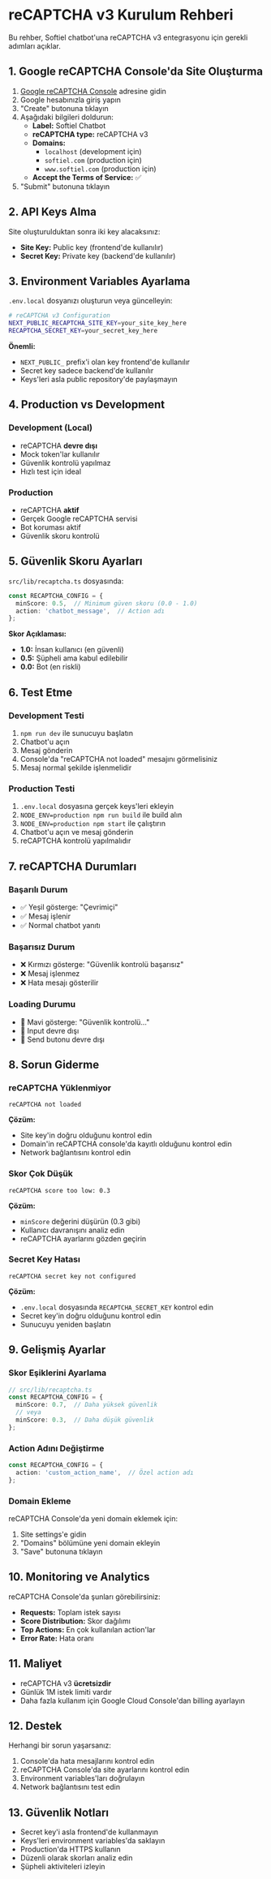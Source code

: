 # reCAPTCHA v3 Kurulum Rehberi

Bu rehber, Softiel chatbot'una reCAPTCHA v3 entegrasyonu için gerekli adımları açıklar.

## 1. Google reCAPTCHA Console'da Site Oluşturma

1. [Google reCAPTCHA Console](https://www.google.com/recaptcha/admin) adresine gidin
2. Google hesabınızla giriş yapın
3. "Create" butonuna tıklayın
4. Aşağıdaki bilgileri doldurun:
   - **Label:** Softiel Chatbot
   - **reCAPTCHA type:** reCAPTCHA v3
   - **Domains:** 
     - `localhost` (development için)
     - `softiel.com` (production için)
     - `www.softiel.com` (production için)
   - **Accept the Terms of Service:** ✅
5. "Submit" butonuna tıklayın

## 2. API Keys Alma

Site oluşturulduktan sonra iki key alacaksınız:

- **Site Key:** Public key (frontend'de kullanılır)
- **Secret Key:** Private key (backend'de kullanılır)

## 3. Environment Variables Ayarlama

`.env.local` dosyanızı oluşturun veya güncelleyin:

```bash
# reCAPTCHA v3 Configuration
NEXT_PUBLIC_RECAPTCHA_SITE_KEY=your_site_key_here
RECAPTCHA_SECRET_KEY=your_secret_key_here
```

**Önemli:** 
- `NEXT_PUBLIC_` prefix'i olan key frontend'de kullanılır
- Secret key sadece backend'de kullanılır
- Keys'leri asla public repository'de paylaşmayın

## 4. Production vs Development

### Development (Local)
- reCAPTCHA **devre dışı**
- Mock token'lar kullanılır
- Güvenlik kontrolü yapılmaz
- Hızlı test için ideal

### Production
- reCAPTCHA **aktif**
- Gerçek Google reCAPTCHA servisi
- Bot koruması aktif
- Güvenlik skoru kontrolü

## 5. Güvenlik Skoru Ayarları

`src/lib/recaptcha.ts` dosyasında:

```typescript
const RECAPTCHA_CONFIG = {
  minScore: 0.5,  // Minimum güven skoru (0.0 - 1.0)
  action: 'chatbot_message',  // Action adı
};
```

**Skor Açıklaması:**
- **1.0:** İnsan kullanıcı (en güvenli)
- **0.5:** Şüpheli ama kabul edilebilir
- **0.0:** Bot (en riskli)

## 6. Test Etme

### Development Testi
1. `npm run dev` ile sunucuyu başlatın
2. Chatbot'u açın
3. Mesaj gönderin
4. Console'da "reCAPTCHA not loaded" mesajını görmelisiniz
5. Mesaj normal şekilde işlenmelidir

### Production Testi
1. `.env.local` dosyasına gerçek keys'leri ekleyin
2. `NODE_ENV=production npm run build` ile build alın
3. `NODE_ENV=production npm start` ile çalıştırın
4. Chatbot'u açın ve mesaj gönderin
5. reCAPTCHA kontrolü yapılmalıdır

## 7. reCAPTCHA Durumları

### Başarılı Durum
- ✅ Yeşil gösterge: "Çevrimiçi"
- ✅ Mesaj işlenir
- ✅ Normal chatbot yanıtı

### Başarısız Durum
- ❌ Kırmızı gösterge: "Güvenlik kontrolü başarısız"
- ❌ Mesaj işlenmez
- ❌ Hata mesajı gösterilir

### Loading Durumu
- 🔵 Mavi gösterge: "Güvenlik kontrolü..."
- 🔵 Input devre dışı
- 🔵 Send butonu devre dışı

## 8. Sorun Giderme

### reCAPTCHA Yüklenmiyor
```
reCAPTCHA not loaded
```
**Çözüm:**
- Site key'in doğru olduğunu kontrol edin
- Domain'in reCAPTCHA console'da kayıtlı olduğunu kontrol edin
- Network bağlantısını kontrol edin

### Skor Çok Düşük
```
reCAPTCHA score too low: 0.3
```
**Çözüm:**
- `minScore` değerini düşürün (0.3 gibi)
- Kullanıcı davranışını analiz edin
- reCAPTCHA ayarlarını gözden geçirin

### Secret Key Hatası
```
reCAPTCHA secret key not configured
```
**Çözüm:**
- `.env.local` dosyasında `RECAPTCHA_SECRET_KEY` kontrol edin
- Secret key'in doğru olduğunu kontrol edin
- Sunucuyu yeniden başlatın

## 9. Gelişmiş Ayarlar

### Skor Eşiklerini Ayarlama
```typescript
// src/lib/recaptcha.ts
const RECAPTCHA_CONFIG = {
  minScore: 0.7,  // Daha yüksek güvenlik
  // veya
  minScore: 0.3,  // Daha düşük güvenlik
};
```

### Action Adını Değiştirme
```typescript
const RECAPTCHA_CONFIG = {
  action: 'custom_action_name',  // Özel action adı
};
```

### Domain Ekleme
reCAPTCHA Console'da yeni domain eklemek için:
1. Site settings'e gidin
2. "Domains" bölümüne yeni domain ekleyin
3. "Save" butonuna tıklayın

## 10. Monitoring ve Analytics

reCAPTCHA Console'da şunları görebilirsiniz:
- **Requests:** Toplam istek sayısı
- **Score Distribution:** Skor dağılımı
- **Top Actions:** En çok kullanılan action'lar
- **Error Rate:** Hata oranı

## 11. Maliyet

- reCAPTCHA v3 **ücretsizdir**
- Günlük 1M istek limiti vardır
- Daha fazla kullanım için Google Cloud Console'dan billing ayarlayın

## 12. Destek

Herhangi bir sorun yaşarsanız:
1. Console'da hata mesajlarını kontrol edin
2. reCAPTCHA Console'da site ayarlarını kontrol edin
3. Environment variables'ları doğrulayın
4. Network bağlantısını test edin

## 13. Güvenlik Notları

- Secret key'i asla frontend'de kullanmayın
- Keys'leri environment variables'da saklayın
- Production'da HTTPS kullanın
- Düzenli olarak skorları analiz edin
- Şüpheli aktiviteleri izleyin


